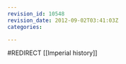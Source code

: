 ```yaml
---
revision_id: 10548
revision_date: 2012-09-02T03:41:03Z
categories:

---
```


#REDIRECT [[Imperial history]]